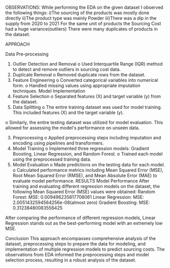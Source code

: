 OBSERVATIONS:
While performing the EDA on the given dataset I observed the following things:
i)The sourcing of the products was mostly done directly
ii)The product type was mainly Powder
iii)There was a dip in the supply from 2020 to 2021
For the same unit of products the Sourcing Cost had a huge variance(outliers)
There were many duplicates of products in the dataset.

APPROACH

Data Pre-processing
1.	Outlier Detection and Removal
o	Used Interquartile Range (IQR) method to detect and remove outliers in sourcing cost data.
2.	Duplicate Removal
o	Removed duplicate rows from the dataset.
3.	Feature Engineering
o	Converted categorical variables into numerical form.
o	Handled missing values using appropriate imputation techniques.
Model Implementation
1.	Feature Selection
o	Separated features (X) and target variable (y) from the dataset.
2.	Data Splitting
o	The entire training dataset was used for model training. This included features (X) and the target variable (y).

o	Similarly, the entire testing dataset was utilized for model evaluation. This allowed for assessing the model's performance on unseen data.

3.	Preprocessing
o	Applied preprocessing steps including imputation and encoding using pipelines and transformers.
4.	Model Training
o	Implemented three regression models: Gradient Boosting, Linear Regression, and Random Forest.
o	Trained each model using the preprocessed training data.
5.	Model Evaluation
o	Made predictions on the testing data for each model.
o	Calculated performance metrics including Mean Squared Error (MSE), Root Mean Squared Error (RMSE), and Mean Absolute Error (MAE) to evaluate model performance.
RESULTS
Model Performance
After training and evaluating different regression models on the dataset, the following Mean Squared Error (MSE) values were obtained:
Random Forest:
MSE: 0.009496235817708061
Linear Regression:
MSE: 2.0051432594564256e-08(almost zero)
Gradient Boosting:
MSE:  0.31238480083556425

After comparing the performance of different regression models, Linear Regression stands out as the best-performing model with an extremely low MSE.

Conclusion
This approach encompasses comprehensive analysis of the dataset, preprocessing steps to prepare the data for modeling, and implementation of multiple regression models to predict sourcing costs. The observations from EDA informed the preprocessing steps and model selection process, resulting in a robust analysis of the dataset.


